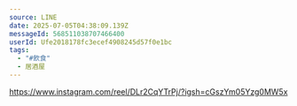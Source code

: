 ```yaml
---
source: LINE
date: 2025-07-05T04:38:09.139Z
messageId: 568511038707466400
userId: Ufe2018178fc3ecef4908245d57f0e1bc
tags:
  - "#飲食"
  - 居酒屋
---
```


https://www.instagram.com/reel/DLr2CqYTrPj/?igsh=cGszYm05Yzg0MW5x